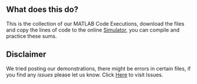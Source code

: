 ## What does this do?
This is the collection of our MATLAB Code Executions, download the files and copy the lines of code to the online [Simulator](https://in.mathworks.com/products/matlab-online.html),
you can compile and practice these sums.



## Disclaimer
We tried posting our demonstrations, there might be errors in certain files, if you find any _issues_ please let us know.
Click [Here](https://github.com/arjunqwerty/Matlab/issues) to visit Issues. 
